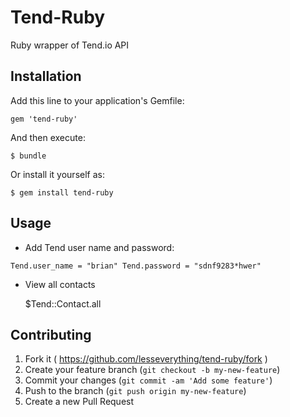 # Tend-Ruby

Ruby wrapper of Tend.io API

## Installation

Add this line to your application's Gemfile:

    gem 'tend-ruby'

And then execute:

    $ bundle

Or install it yourself as:

    $ gem install tend-ruby

## Usage

* Add Tend user name and password:

`
Tend.user_name = "brian"
Tend.password = "sdnf9283*hwer"
`

* View all contacts

  $Tend::Contact.all


## Contributing

1. Fork it ( https://github.com/lesseverything/tend-ruby/fork )
2. Create your feature branch (`git checkout -b my-new-feature`)
3. Commit your changes (`git commit -am 'Add some feature'`)
4. Push to the branch (`git push origin my-new-feature`)
5. Create a new Pull Request
